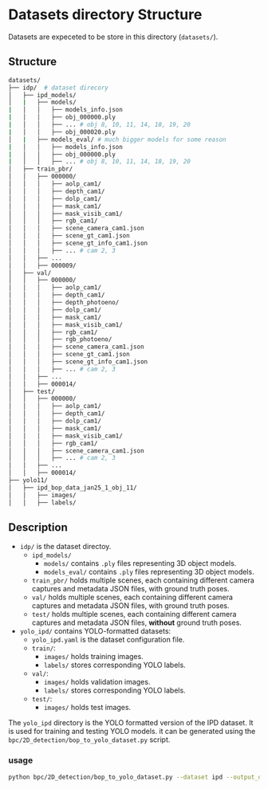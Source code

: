 # Datasets directory Structure

Datasets are expeceted to be store in this directory (`datasets/`).

## Structure

``` bash
datasets/
├── idp/  # dataset direcory
│   ├── ipd_models/
│   |   ├── models/
|   │   │   ├── models_info.json
|   │   │   ├── obj_000000.ply
|   │   │   ├── ... # obj 8, 10, 11, 14, 18, 19, 20
|   │   │   ├── obj_000020.ply
│   |   ├── models_eval/ # much bigger models for some reason
|   │   │   ├── models_info.json
|   │   │   ├── obj_000000.ply
|   │   │   ├── ... # obj 8, 10, 11, 14, 18, 19, 20
│   ├── train_pbr/
│   │   ├── 000000/
│   │   │   ├── aolp_cam1/
│   │   │   ├── depth_cam1/
│   │   │   ├── dolp_cam1/
│   │   │   ├── mask_cam1/
│   │   │   ├── mask_visib_cam1/
│   │   │   ├── rgb_cam1/
│   │   │   ├── scene_camera_cam1.json
│   │   │   ├── scene_gt_cam1.json
│   │   │   ├── scene_gt_info_cam1.json
│   │   │   ├── ... # cam 2, 3
│   │   ├── ...
│   │   ├── 000009/
│   ├── val/
│   │   ├── 000000/
│   │   │   ├── aolp_cam1/
│   │   │   ├── depth_cam1/
│   │   │   ├── depth_photoeno/
│   │   │   ├── dolp_cam1/
│   │   │   ├── mask_cam1/
│   │   │   ├── mask_visib_cam1/
│   │   │   ├── rgb_cam1/
│   │   │   ├── rgb_photoeno/
│   │   │   ├── scene_camera_cam1.json
│   │   │   ├── scene_gt_cam1.json
│   │   │   ├── scene_gt_info_cam1.json
│   │   │   ├── ... # cam 2, 3
│   │   ├── ...
│   │   ├── 000014/
│   ├── test/
│   │   ├── 000000/
│   │   │   ├── aolp_cam1/
│   │   │   ├── depth_cam1/
│   │   │   ├── dolp_cam1/
│   │   │   ├── mask_cam1/
│   │   │   ├── mask_visib_cam1/
│   │   │   ├── rgb_cam1/
│   │   │   ├── scene_camera_cam1.json
│   │   │   ├── ... # cam 2, 3
│   │   ├── ...
│   │   ├── 000014/
├── yolo11/
│   ├── ipd_bop_data_jan25_1_obj_11/
│   │   ├── images/
│   │   ├── labels/
```

## Description
- `idp/` is the dataset directoy.
  - `ipd_models/` 
    - `models/` contains `.ply` files representing 3D object models.
    - `models_eval/` contains `.ply` files representing 3D object models.
  - `train_pbr/` holds multiple scenes, each containing different camera captures and metadata JSON files, with ground truth poses.
  - `val/` holds multiple scenes, each containing different camera captures and metadata JSON files, with ground truth poses.
  - `test/` holds multiple scenes, each containing different camera captures and metadata JSON files, **without** ground truth poses.
- `yolo_ipd/` contains YOLO-formatted datasets:
  - `yolo_ipd.yaml` is the dataset configuration file.
  - `train/`:
    - `images/` holds training images.
    - `labels/` stores corresponding YOLO labels.
  - `val/`:
    - `images/` holds validation images.
    - `labels/` stores corresponding YOLO labels.
  - `test/`:
    - `images/` holds test images.

The `yolo_ipd` directory is the YOLO formatted version of the IPD dataset. It is used for training and testing YOLO models. it can be generated using the `bpc/2D_detection/bop_to_yolo_dataset.py` script.

### usage
```bash
python bpc/2D_detection/bop_to_yolo_dataset.py --dataset ipd --output_dir datasets/yolo_ipd
```